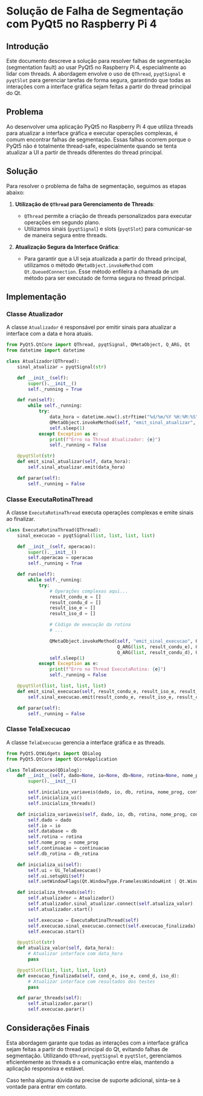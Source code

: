 
# Solução de Falha de Segmentação com PyQt5 no Raspberry Pi 4

## Introdução

Este documento descreve a solução para resolver falhas de segmentação (segmentation fault) ao usar PyQt5 no Raspberry Pi 4, especialmente ao lidar com threads. A abordagem envolve o uso de `QThread`, `pyqtSignal` e `pyqtSlot` para gerenciar tarefas de forma segura, garantindo que todas as interações com a interface gráfica sejam feitas a partir do thread principal do Qt.

## Problema

Ao desenvolver uma aplicação PyQt5 no Raspberry Pi 4 que utiliza threads para atualizar a interface gráfica e executar operações complexas, é comum encontrar falhas de segmentação. Essas falhas ocorrem porque o PyQt5 não é totalmente thread-safe, especialmente quando se tenta atualizar a UI a partir de threads diferentes do thread principal.

## Solução

Para resolver o problema de falha de segmentação, seguimos as etapas abaixo:

1. **Utilização de `QThread` para Gerenciamento de Threads**:
   - `QThread` permite a criação de threads personalizados para executar operações em segundo plano.
   - Utilizamos sinais (`pyqtSignal`) e slots (`pyqtSlot`) para comunicar-se de maneira segura entre threads.

2. **Atualização Segura da Interface Gráfica**:
   - Para garantir que a UI seja atualizada a partir do thread principal, utilizamos o método `QMetaObject.invokeMethod` com `Qt.QueuedConnection`. Esse método enfileira a chamada de um método para ser executado de forma segura no thread principal.

## Implementação

### Classe Atualizador

A classe `Atualizador` é responsável por emitir sinais para atualizar a interface com a data e hora atuais.

```python
from PyQt5.QtCore import QThread, pyqtSignal, QMetaObject, Q_ARG, Qt
from datetime import datetime

class Atualizador(QThread):
    sinal_atualizar = pyqtSignal(str)

    def __init__(self):
        super().__init__()
        self._running = True

    def run(self):
        while self._running:
            try:
                data_hora = datetime.now().strftime("%d/%m/%Y %H:%M:%S")
                QMetaObject.invokeMethod(self, "emit_sinal_atualizar", Qt.QueuedConnection, Q_ARG(str, data_hora))
                self.sleep(1)
            except Exception as e:
                print(f"Erro na Thread Atualizador: {e}")
                self._running = False

    @pyqtSlot(str)
    def emit_sinal_atualizar(self, data_hora):
        self.sinal_atualizar.emit(data_hora)

    def parar(self):
        self._running = False
```

### Classe ExecutaRotinaThread

A classe `ExecutaRotinaThread` executa operações complexas e emite sinais ao finalizar.

```python
class ExecutaRotinaThread(QThread):
    sinal_execucao = pyqtSignal(list, list, list, list)

    def __init__(self, operacao):
        super().__init__()
        self.operacao = operacao
        self._running = True

    def run(self):
        while self._running:
            try:
                # Operações complexas aqui...
                result_condu_e = []
                result_condu_d = []
                result_iso_e = []
                result_iso_d = []

                # Código de execução da rotina
                # ...

                QMetaObject.invokeMethod(self, "emit_sinal_execucao", Qt.QueuedConnection, 
                                         Q_ARG(list, result_condu_e), Q_ARG(list, result_iso_e), 
                                         Q_ARG(list, result_condu_d), Q_ARG(list, result_iso_d))
                self.sleep(1)
            except Exception as e:
                print(f"Erro na Thread ExecutaRotina: {e}")
                self._running = False

    @pyqtSlot(list, list, list, list)
    def emit_sinal_execucao(self, result_condu_e, result_iso_e, result_condu_d, result_iso_d):
        self.sinal_execucao.emit(result_condu_e, result_iso_e, result_condu_d, result_iso_d)

    def parar(self):
        self._running = False
```

### Classe TelaExecucao

A classe `TelaExecucao` gerencia a interface gráfica e as threads.

```python
from PyQt5.QtWidgets import QDialog
from PyQt5.QtCore import QCoreApplication

class TelaExecucao(QDialog):
    def __init__(self, dado=None, io=None, db=None, rotina=None, nome_prog=None, continuacao=None, db_rotina=None):
        super().__init__()

        self.inicializa_variaveis(dado, io, db, rotina, nome_prog, continuacao, db_rotina)
        self.inicializa_ui()
        self.inicializa_threads()

    def inicializa_variaveis(self, dado, io, db, rotina, nome_prog, continuacao, db_rotina):
        self.dado = dado
        self.io = io
        self.database = db
        self.rotina = rotina
        self.nome_prog = nome_prog
        self.continuacao = continuacao
        self.db_rotina = db_rotina

    def inicializa_ui(self):
        self.ui = Ui_TelaExecucao()
        self.ui.setupUi(self)
        self.setWindowFlags(Qt.WindowType.FramelessWindowHint | Qt.WindowStaysOnTopHint | Qt.WindowState.WindowMaximized)

    def inicializa_threads(self):
        self.atualizador = Atualizador()
        self.atualizador.sinal_atualizar.connect(self.atualiza_valor)
        self.atualizador.start()

        self.execucao = ExecutaRotinaThread(self)
        self.execucao.sinal_execucao.connect(self.execucao_finalizada)
        self.execucao.start()

    @pyqtSlot(str)
    def atualiza_valor(self, data_hora):
        # Atualizar interface com data_hora
        pass

    @pyqtSlot(list, list, list, list)
    def execucao_finalizada(self, cond_e, iso_e, cond_d, iso_d):
        # Atualizar interface com resultados dos testes
        pass

    def parar_threads(self):
        self.atualizador.parar()
        self.execucao.parar()
```

## Considerações Finais

Esta abordagem garante que todas as interações com a interface gráfica sejam feitas a partir do thread principal do Qt, evitando falhas de segmentação. Utilizando `QThread`, `pyqtSignal` e `pyqtSlot`, gerenciamos eficientemente as threads e a comunicação entre elas, mantendo a aplicação responsiva e estável.

Caso tenha alguma dúvida ou precise de suporte adicional, sinta-se à vontade para entrar em contato.

